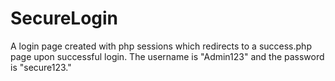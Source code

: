 # SecureLogin
A login page created with php sessions which redirects to a success.php page upon successful login.
The username is "Admin123" and the password is "secure123."
